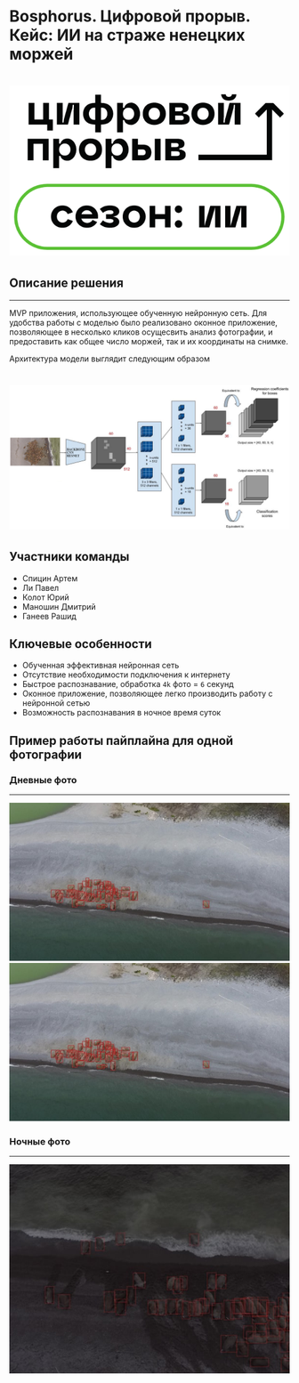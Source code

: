 # Bosphorus. Цифровой прорыв. Кейс: ИИ на страже ненецких моржей
<h1 align="center">
  <img src="assets/main-logo.png">
</h1>

## Описание решения
--------------
MVP приложения, использующее обученную нейронную сеть. Для удобства работы с моделью было реализовано оконное приложение, позволяющее в несколько кликов осущесвить анализ фотографии, и предоставить как общее число моржей, так и их координаты на снимке.

Архитектура модели выглядит следующим образом
<h1 align="center">
  <img src="assets/model.png">
</h1>

## Участники команды
 - Спицин Артем
 - Ли Павел
 - Колот Юрий
 - Маношин Дмитрий
 - Ганеев Рашид

## Ключевые особенности
 - Обученная эффективная нейронная сеть
 - Отсутствие необходимости подключения к интернету
 - Быстрое распознавание, обработка ```4k``` фото = ```6``` секунд
 - Оконное приложение, позволяющее легко производить работу с нейронной сетью
 - Возможность распознавания в ночное время суток

## Пример работы пайплайна для одной фотографии
### Дневные фото
-----------------
<img src="assets/1.jpg">
<img src="assets/2.jpg">

### Ночные фото
-----------------
<img src="assets/3.jpg">